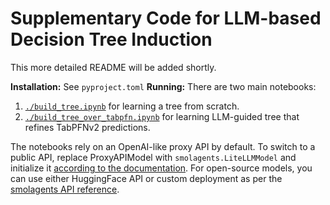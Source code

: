# Supplementary Code for LLM-based Decision Tree Induction

This more detailed README will be added shortly.

**Installation:** See `pyproject.toml`
**Running:** There are two main notebooks:
1. [`./build_tree.ipynb`](./build_tree.ipynb) for learning a tree from scratch.
2. [`./build_tree_over_tabpfn.ipynb`](./build_tree_over_tabpfn.ipynb) for learning LLM-guided tree that refines TabPFNv2 predictions.

The notebooks rely on an OpenAI-like proxy API by default.
To switch to a public API, replace ProxyAPIModel with `smolagents.LiteLLMModel` and initialize it [according to the documentation](https://huggingface.co/docs/smolagents/v1.2.2/en/reference/agents#smolagents.LiteLLMModel). For open-source models, you can use either HuggingFace API or custom deployment as per the [smolagents API reference](https://smolagents.org/docs/agents-guided-tour/).
